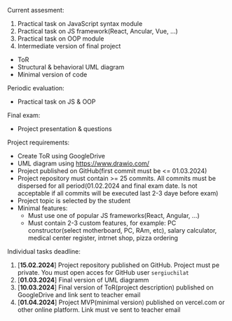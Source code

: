 Current assesment:
1. Practical task on JavaScript syntax module
2. Practical task on JS framework(React, Ancular, Vue, ...)
3. Practical task on OOP module
4. Intermediate version of final project
 - ToR
 - Structural & behavioral UML diagram
 - Minimal version of code

Periodic evaluation:
 - Practical task on JS & OOP

Final exam:
- Project presentation & questions

Project requirements:
- Create ToR using GoogleDrive
- UML diagram using https://www.drawio.com/
- Project published on GitHub(first commit must be <= 01.03.2024)
- Project repository must contain >= 25 commits. All commits must be dispersed for all period(01.02.2024 and final exam date. Is not acceptable if all commits will be executed last 2-3 daye before exam)
- Project topic is selected by the student
- Minimal features:
  - Must use one of popular JS frameworks(React, Angular, ...)
  - Must contain 2-3 custom features, for example: PC constructor(select motherboard, PC, RAm, etc), salary calculator, medical center register, intrnet shop, pizza ordering

Individual tasks deadline:
1. [**15.02.2024**] Project repository published on GitHub. Project must pe private. You must open acces for GitHub user `sergiuchilat` 
2. [**01.03.2024**] Final version of UML diagramm
2. [**10.03.2024**] Final version of ToR(project description) published on GoogleDrive and link sent to teacher email
3. [**01.04.2024**] Project MVP(minimal version) published on vercel.com or other online platform. Link must ve sent to teacher email
